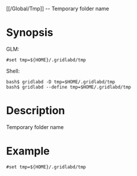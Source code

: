 [[/Global/Tmp]] -- Temporary folder name

# Synopsis

GLM:

~~~
#set tmp=${HOME}/.gridlabd/tmp
~~~

Shell:

~~~
bash$ gridlabd -D tmp=$HOME/.gridlabd/tmp
bash$ gridlabd --define tmp=$HOME/.gridlabd/tmp
~~~

# Description

Temporary folder name

# Example

~~~
#set tmp=${HOME}/.gridlabd/tmp
~~~
